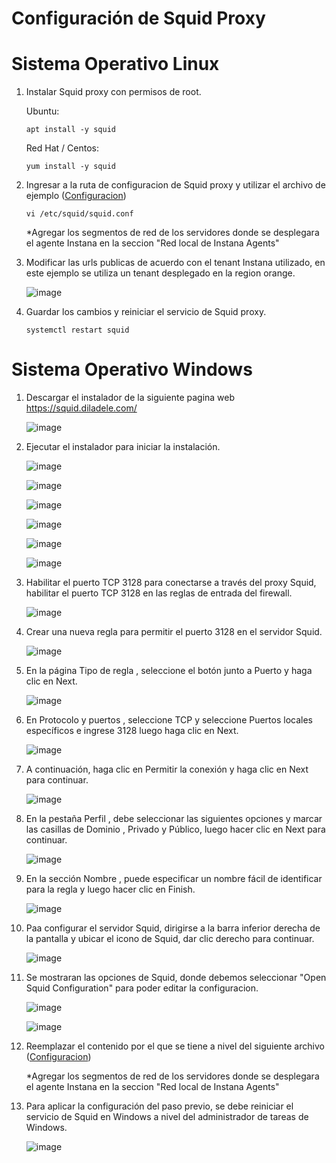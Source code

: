 # Configuración de Squid Proxy

# Sistema Operativo Linux

1. Instalar Squid proxy con permisos de root.

   Ubuntu:
   
       apt install -y squid

   Red Hat / Centos:

       yum install -y squid


2. Ingresar a la ruta de configuracion de Squid proxy y utilizar el archivo de ejemplo ([Configuracion](https://github.com/juan-conde-21/Instalacion-Agente-Instana/blob/main/Configuraciones/squid.conf))

       vi /etc/squid/squid.conf

   *Agregar los segmentos de red de los servidores donde se desplegara el agente Instana en la seccion "Red local de Instana Agents"

3. Modificar las urls publicas de acuerdo con el tenant Instana utilizado, en este ejemplo se utiliza un tenant desplegado en la region orange.

   ![image](https://github.com/user-attachments/assets/96058ad3-9ff3-434f-9913-cda274a70469)

4. Guardar los cambios y reiniciar el servicio de Squid proxy.

       systemctl restart squid


# Sistema Operativo Windows

1. Descargar el instalador de la siguiente pagina web https://squid.diladele.com/

   ![image](https://github.com/user-attachments/assets/911f0351-948c-4b19-89a8-84ab71771ee0)


2. Ejecutar el instalador para iniciar la instalación.

   ![image](https://github.com/user-attachments/assets/1010368d-64fe-4dd0-bac3-3233c2174f8b)

   ![image](https://github.com/user-attachments/assets/8306e5a9-89dc-42f4-be59-a580a37d89af)

   ![image](https://github.com/user-attachments/assets/51e3f581-3caf-47ed-b41c-18dcf4bd2b79)

   ![image](https://github.com/user-attachments/assets/55d52e0f-2485-42f8-a8c9-0b5824ce6ede)

   ![image](https://github.com/user-attachments/assets/eead2d1f-9abd-44e3-bd09-3ecd7c223b56)

   ![image](https://github.com/user-attachments/assets/47da90a4-5e7a-4c24-8039-b1d2a6ec5a2c)

3. Habilitar el puerto TCP 3128 para conectarse a través del proxy Squid, habilitar el puerto TCP 3128 en las reglas de entrada del firewall.

   ![image](https://github.com/user-attachments/assets/3fe93fe1-9bdf-426a-a645-3c1ca9dac934)

4. Crear una nueva regla para permitir el puerto 3128 en el servidor Squid.

   ![image](https://github.com/user-attachments/assets/9f33fc50-71a9-4e4f-a541-561fb92c396b)

5. En la página Tipo de regla , seleccione el botón junto a Puerto y haga clic en Next.

   ![image](https://github.com/user-attachments/assets/5d093c28-cdc7-4712-b113-680fc097006a)

6. En Protocolo y puertos , seleccione TCP y seleccione Puertos locales específicos e ingrese 3128 luego haga clic en Next. 

   ![image](https://github.com/user-attachments/assets/21cccdf7-0a6b-4ef1-ba5d-0b273a5a30f6)

7. A continuación, haga clic en Permitir la conexión y haga clic en Next para continuar.

   ![image](https://github.com/user-attachments/assets/f8a11ed3-d348-48c9-a60c-88db986dd090)

8. En la  pestaña Perfil  , debe seleccionar las siguientes opciones y marcar las casillas de Dominio , Privado y Público, luego hacer clic en          Next para continuar.

   ![image](https://github.com/user-attachments/assets/96641b0e-b86c-4b53-845e-1452dde88db8)

9. En la sección Nombre , puede especificar un nombre fácil de identificar para la regla y luego hacer clic en Finish.

   ![image](https://github.com/user-attachments/assets/cd5f912a-6b4f-4218-a649-76f50d3dc425)

10. Paa configurar el servidor Squid, dirigirse a la barra inferior derecha de la pantalla y ubicar el icono de Squid, dar clic derecho para continuar.

    ![image](https://github.com/user-attachments/assets/dbabbfaf-586b-45fa-901d-9954b8f82429)

11. Se mostraran las opciones de Squid, donde debemos seleccionar "Open Squid Configuration" para poder editar la configuracion.

    ![image](https://github.com/user-attachments/assets/ac616b68-691a-4166-9422-49170da0683d)

    ![image](https://github.com/user-attachments/assets/fc8c93bc-1313-4286-9cbc-37dbf7c85371)

12. Reemplazar el contenido por el que se tiene a nivel del siguiente archivo ([Configuracion](https://github.com/juan-conde-21/Instalacion-Agente-Instana/blob/main/Configuraciones/squid.conf))

    *Agregar los segmentos de red de los servidores donde se desplegara el agente Instana en la seccion "Red local de Instana Agents"

13. Para aplicar la configuración del paso previo, se debe reiniciar el servicio de Squid en Windows a nivel del administrador de tareas de Windows.

    ![image](https://github.com/user-attachments/assets/4a60b9d5-216e-45a4-8abd-0d0780241358)

   











